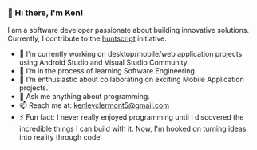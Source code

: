 
### 👋 Hi there, I'm Ken!

I am a software developer passionate about building innovative solutions. Currently, I contribute to the [huntscript](https://github.com/huntscript/) initiative.

- 🔭 I’m currently working on desktop/mobile/web application projects using Android Studio and Visual Studio Community.
- 🌱 I’m in the process of learning Software Engineering.
- 👯 I’m enthusiastic about collaborating on exciting Mobile Application projects.
- 💬 Ask me anything about programming.
- 📫 Reach me at: [kenleyclermont5@gmail.com](mailto:kenleyclermont5@gmail.com)
- ⚡ Fun fact: I never really enjoyed programming until I discovered the incredible things I can build with it. Now, I'm hooked on turning ideas into reality through code!

<!--
**kenleyclermont/kenleyclermont** is a ✨ _special_ ✨ repository because its `README.md` (this file) appears on your GitHub profile.

Here are some ideas to get you started:
- ✨ [huntscript](https://github.com/huntscript/)
- 😄 Pronouns: ...
- ⚡ Fun fact: ...
-->
